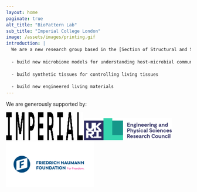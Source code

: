 ```yaml
---
layout: home
paginate: true
alt_title: "BioPattern Lab"
sub_title: "Imperial College London"
image: /assets/images/printing.gif
introduction: |
  We are a new research group based in the [Section of Structural and Synthetic Biology](https://www.imperial.ac.uk/infectious-disease/research/structural-bio/){:target="_blank"} in the [Department of Infectious Disease](https://www.imperial.ac.uk/infectious-disease/){:target="_blank"} at **Imperial College London**. Our group uses 3D printing and fluidic technologies to:
  
  - build new microbiome models for understanding host-microbial community relationships
  
  - build synthetic tissues for controlling living tissues
  
  - build new engineered living materials
---
```


We are generously supported by:

<img src ="/assets/images/imperiallogo.svg" width="208.5" height="75.5"> 

<img src ="/assets/images/EPSRC_logo.png" width="239.625" height="60"> 

<img src ="/assets/images/fnf.png" width="240" height="125.4">